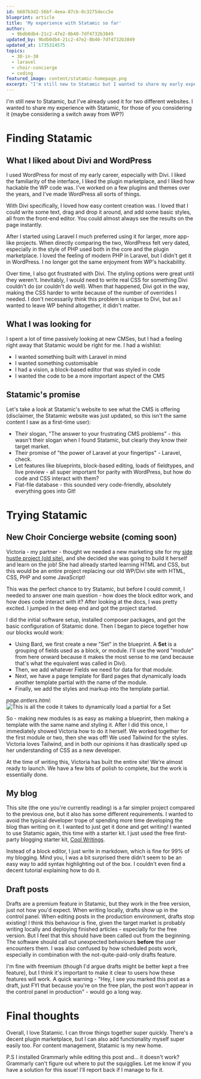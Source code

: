 ```yaml
---
id: b607b3d2-56bf-4eea-87cb-0c3275decc5e
blueprint: article
title: 'My experience with Statamic so far'
author:
  - 9bdb0db4-21c2-47e2-8b40-7df4732b3849
updated_by: 9bdb0db4-21c2-47e2-8b40-7df4732b3849
updated_at: 1735314575
topics:
  - 30-in-30
  - laravel
  - choir-concierge
  - coding
featured_image: content/statamic-homepage.png
excerpt: "I'm still new to Statamic but I wanted to share my early experiences with Statamic, for those of you considering it (maybe considering a switch away from WP?)"
---
```

I'm still new to Statamic, but I've already used it for two different websites. I wanted to share my experience with Statamic, for those of you considering it (maybe considering a switch away from WP?)

# Finding Statamic

## What I liked about Divi and WordPress
I used WordPress for most of my early career, especially with Divi. I liked the familiarity of the interface, I liked the plugin marketplace, and I liked how hackable the WP code was. I've worked on a few plugins and themes over the years, and I've made WordPress all sorts of things.

With Divi specifically, I loved how easy content creation was. I loved that I could write some text, drag and drop it around, and add some basic styles, all from the front-end editor. You could almost always see the results on the page instantly. 

After I started using Laravel I much preferred using it for larger, more app-like projects. When directly comparing the two, WordPress felt very dated, especially in the style of PHP used both in the core and the plugin marketplace. I loved the feeling of modern PHP in Laravel, but I didn't get it in WordPress. I no longer got the same enjoyment from WP's hackability.

Over time, I also got frustrated with Divi. The styling options were great until they weren't. Inevitably, I would need to write real CSS for something Divi couldn't do (or couldn't do well). When that happened, Divi got in the way, making the CSS harder to write because of the number of overrides I needed. I don't necessarily think this problem is unique to Divi, but as I wanted to leave WP behind altogether, it didn't matter.

## What I was looking for
I spent a lot of time passively looking at new CMSes, but I had a feeling right away that Statamic would be right for me. I had a wishlist:
- I wanted something built with Laravel in mind
- I wanted something customisable
- I had a vision, a block-based editor that was styled in code
- I wanted the code to be a more important aspect of the CMS

## Statamic's promise
Let's take a look at Statamic's website to see what the CMS is offering (disclaimer, the Statamic website was just updated, so this isn't the same content I saw as a first-time user):
- Their slogan, "The answer to your frustrating CMS problems" - this wasn't their slogan when I found Statamic, but clearly they know their target market.
- Their promise of "the power of Laravel at your fingertips" - Laravel, check.
- Let features like blueprints, block-based editing, loads of fieldtypes, and live preview - all super important for parity with WordPress, but how do code and CSS interact with them?
- Flat-file database - this sounded very code-friendly, absolutely everything goes into Git!

# Trying Statamic

## New Choir Concierge website (coming soon)
Victoria - my partner - thought we needed a new marketing site for my [side hustle project (old site)](https://www.choirconcierge.com), and she decided she was going to build it herself and learn on the job! She had already started learning HTML and CSS, but this would be an entire project replacing our old WP/Divi site with HTML, CSS, PHP and some JavaScript!

This was the perfect chance to try Statamic, but before I could commit, I needed to answer one main question - how does the block editor work, and how does code interact with it? After looking at the docs, I was pretty excited. I jumped in the deep end and got the project started.

I did the initial software setup, installed composer packages, and got the basic configuration of Statamic done. Then I began to piece together how our blocks would work:
- Using Bard, we first create a new "Set" in the blueprint. A **Set** is a grouping of fields used as a block, or module. I'll use the word "module" from here onward because it makes the most sense to me (and because that's what the equivalent was called in Divi).
- Then, we add whatever Fields we need for data for that module.
- Next, we have a page template for Bard pages that dynamically loads another template partial with the name of the module.
- Finally, we add the styles and markup into the template partial.

_page.antlers.html:_
![This is all the code it takes to dynamically load a partial for a Set](/assets/content/dynamic-sets-partial-statamic.png "This is all the code it takes to dynamically load a partial for a Set")

So - making new modules is as easy as making a blueprint, then making a template with the same name and styling it. After I did this once, I immediately showed Victoria how to do it herself. We worked together for the first module or two, then she was off! We used Tailwind for the styles. Victoria loves Tailwind, and in both our opinions it has drastically sped up her understanding of CSS as a new developer. 

At the time of writing this, Victoria has built the entire site! We're almost ready to launch. We have a few bits of polish to complete, but the work is essentially done.

## My blog
This site (the one you're currently reading) is a far simpler project compared to the previous one, but it also has some different requirements. I wanted to avoid the typical developer trope of spending more time developing the blog than writing on it. I wanted to just get it done and get writing! I wanted to use Statamic again, this time with a starter kit. I just used the free first-party blogging starter kit, [Cool Writings](https://statamic.com/starter-kits/statamic/cool-writings). 

Instead of a block editor, I just write in markdown, which is fine for 99% of my blogging. Mind you, I was a bit surprised there didn't seem to be an easy way to add syntax highlighting out of the box. I couldn't even find a decent tutorial explaining how to do it.

## Draft posts
Drafts are a premium feature in Statamic, but they work in the free version, just not how you'd expect. When writing locally, drafts show up in the control panel. When editing posts in the production environment, drafts stop existing! I think this behaviour is fine, given the target market is probably writing locally and deploying finished articles - especially for the free version. But I feel that this should have been called out from the beginning. The software should call out unexpected behaviours **before** the user encounters them. I was also confused by how scheduled posts work, especially in combination with the not-quite-paid-only drafts feature. 

I'm fine with freemium (though I'd argue drafts might be better kept a free feature), but I think it's important to make it clear to users how these features will work. A quick warning - "Hey, I see you marked this post as a draft, just FYI that because you're on the free plan, the post won't appear in the control panel in production" - would go a long way.

# Final thoughts
Overall, I love Statamic. I can throw things together super quickly. There's a decent plugin marketplace, but I can also add functionality myself super easily too. For content management, Statamic is my new home.

P.S I installed Grammarly while editing this post and... it doesn't work? Grammarly can't figure out where to put the squigglies. Let me know if you have a solution for this issue! I'll report back if I manage to fix it.